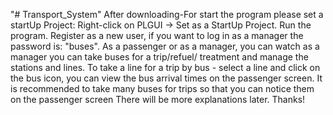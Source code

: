 "# Transport_System" 
After downloading-For start the program please set a startUp Project:
Right-click on PLGUI -> Set as a StartUp Project.
Run the program.
Register as a new user, if you want to log in as a manager the password is: "buses".
As a passenger or as a manager, you can watch as a manager you can take buses for a trip/refuel/ treatment and manage the stations and lines.
To take a line for a trip by bus - select a line and click on the bus icon, you can view the bus arrival times on the passenger screen.
It is recommended to take  many buses for trips so that you can notice them on the passenger screen
There will be more explanations later.
Thanks!
